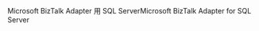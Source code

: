 <span data-ttu-id="50c61-101">Microsoft BizTalk Adapter 用 SQL Server</span><span class="sxs-lookup"><span data-stu-id="50c61-101">Microsoft BizTalk Adapter for SQL Server</span></span>